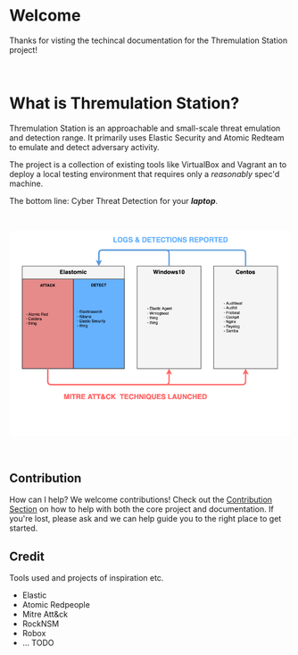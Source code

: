# Welcome

Thanks for visting the techincal documentation for the Thremulation Station project!

<br>

<!-- <br>
<p align="center">
<img src="images/placeholder-logo.png">
</p>
<br> -->


# What is Thremulation Station?

Thremulation Station is an approachable and small-scale threat emulation and detection range. It primarily uses Elastic Security and Atomic Redteam to emulate and detect adversary activity. 

The project is a collection of existing tools like VirtualBox and Vagrant an to deploy a local testing environment that requires only a _reasonably_ spec'd machine.

The bottom line: Cyber Threat Detection for your ***laptop***.

<br>
<p align="center">
<img src="images/ts-workflow.png">
</p>
<br>

## Contribution

How can I help? We welcome contributions! Check out the [Contribution Section](https://github.com/mocyber/thremulation.io/blob/main/CONTRIBUTING.md) on how to help with both the core project and documentation. If you're lost, please ask and we can help guide you to the right place to get started.


## Credit

Tools used and projects of inspiration etc.

- Elastic
- Atomic Redpeople
- Mitre Att&ck
- RockNSM
- Robox
- ...
TODO
